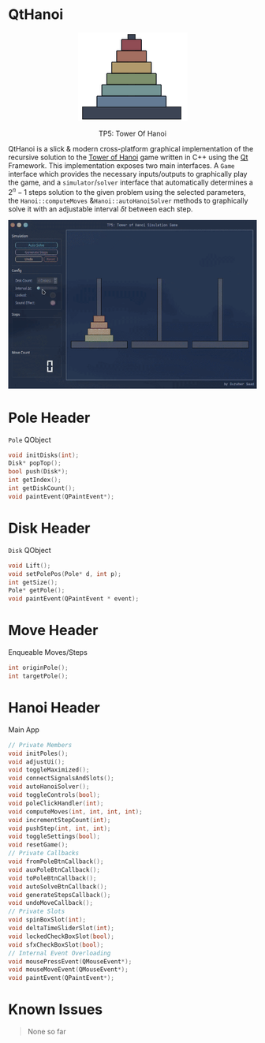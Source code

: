 # QtHanoi
<p align="center">
  <img src="./res/TowerOfHanoi.png" />
</p>
<p align="center">
    TP5: Tower Of Hanoi
</p>

QtHanoi is a slick &amp; modern cross-platform graphical implementation of the recursive solution to the [Tower of Hanoi]("https://en.wikipedia.org/wiki/Tower_of_Hanoi") game written in C++ using the [Qt]("https://www.qt.io") Framework.
This implementation exposes two main interfaces. A `Game` interface which provides the necessary inputs/outputs to graphically play the game, and a `simulator`/`solver` interface that automatically determines a $2^n - 1$ steps solution to the given problem using the selected parameters, the `Hanoi::computeMoves` &amp;`Hanoi::autoHanoiSolver` methods to graphically solve it with an adjustable interval $\delta t$ between each step.

<p align="center">
  <img src="./res/preview.gif" />
</p>

# Pole Header
`Pole` QObject
```c++
void initDisks(int);
Disk* popTop();
bool push(Disk*);
int getIndex();
int getDiskCount();
void paintEvent(QPaintEvent*);
```

# Disk Header
`Disk` QObject
```c++
void Lift();
void setPolePos(Pole* d, int p);
int getSize();
Pole* getPole();
void paintEvent(QPaintEvent * event);
```

# Move Header
Enqueable Moves/Steps
```c++
int originPole();
int targetPole();
```

# Hanoi Header
Main App
```c++
// Private Members
void initPoles();
void adjustUi();
void toggleMaximized();
void connectSignalsAndSlots();
void autoHanoiSolver();
void toggleControls(bool);
void poleClickHandler(int);
void computeMoves(int, int, int, int);
void incrementStepCount(int);
void pushStep(int, int, int);
void toggleSettings(bool);
void resetGame();
// Private Callbacks
void fromPoleBtnCallback();
void auxPoleBtnCallback();
void toPoleBtnCallback();
void autoSolveBtnCallback();
void generateStepsCallback();
void undoMoveCallback();
// Private Slots
void spinBoxSlot(int);
void deltaTimeSliderSlot(int);
void lockedCheckBoxSlot(bool);
void sfxCheckBoxSlot(bool);
// Internal Event Overloading
void mousePressEvent(QMouseEvent*);
void mouseMoveEvent(QMouseEvent*);
void paintEvent(QPaintEvent*);
```


# Known Issues
> None so far

